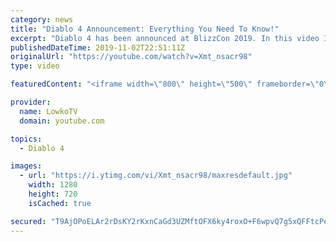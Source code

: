 ```yaml
---
category: news
title: "Diablo 4 Announcement: Everything You Need To Know!"
excerpt: "Diablo 4 has been announced at BlizzCon 2019. In this video I go over everything you need to know about this upcoming Blizzard Entertainment game."
publishedDateTime: 2019-11-02T22:51:11Z
originalUrl: "https://youtube.com/watch?v=Xmt_nsacr98"
type: video

featuredContent: "<iframe width=\"800\" height=\"500\" frameborder=\"0\" src=\"https://www.youtube.com/embed/Xmt_nsacr98\" allow=\"accelerometer; autoplay; encrypted-media; gyroscope; picture-in-picture\" allowfullscreen></iframe>"

provider:
  name: LowkoTV
  domain: youtube.com

topics:
  - Diablo 4

images:
  - url: "https://i.ytimg.com/vi/Xmt_nsacr98/maxresdefault.jpg"
    width: 1280
    height: 720
    isCached: true

secured: "T9AjOPoELAr2rDsKY2rKxnCaGd3UZMftOFX6ky4roxO+F6wpvQ7g5xQFFtcPegF2gfQ8dXjRv4ohZEq+WhOT7HqzciuCLlsYhU54dAp8RyO/WSuGFs8ILUkdoMnLbpg8tEmYA4O8FWJx0+2lRRVGXOmMYyf/IiXaeiwj5lRm3ypDZoQQJxGq8VAiWqUtEXMveL7yGbVIyGb9sWQ+JbZwBH8FrjCBpwhf2WorFi+DKDD9HRu3cgSdBDSdsZw23igBxWkMQ4xOzR4tttv0sl51IBwjrJy35ZKYG2J6GRqSia3QzxmJDCv4+/Ki0ffAH0BY4OCfHHAQipl058qjObFKsVObulVqVYjawR9ghGRZSQW2XWhF4ee/nKZlVMnhTczvVjRGHFxxq9TIcCOaNGOnZD6LI5Ds1GxMBE2Ejp2bwAZLVG8zd789yB2u9P5nHnYj;h7P9SRU6ca3FCFTqgdm5TQ=="
---
```


